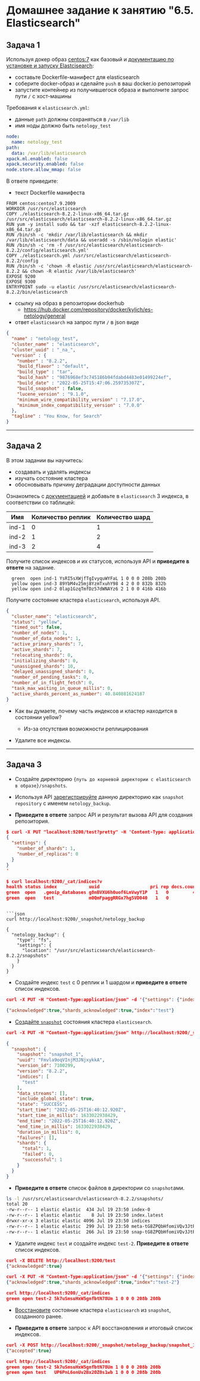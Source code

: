 # Домашнее задание к занятию "6.5. Elasticsearch"

## Задача 1



Используя докер образ [centos:7](https://hub.docker.com/_/centos) как базовый и
[документацию по установке и запуску Elastcisearch](https://www.elastic.co/guide/en/elasticsearch/reference/current/targz.html):

- составьте Dockerfile-манифест для elasticsearch
- соберите docker-образ и сделайте `push` в ваш docker.io репозиторий
- запустите контейнер из получившегося образа и выполните запрос пути `/` c хост-машины

Требования к `elasticsearch.yml`:
- данные `path` должны сохраняться в `/var/lib`
- имя ноды должно быть `netology_test`

```yml
node:
  name: netology_test
path:
  data: /var/lib/elasticsearch
xpack.ml.enabled: false
xpack.security.enabled: false
node.store.allow_mmap: false
```

В ответе приведите:
- текст Dockerfile манифеста
```docker
FROM centos:centos7.9.2009
WORKDIR /usr/src/elasticsearch
COPY ./elasticsearch-8.2.2-linux-x86_64.tar.gz /usr/src/elasticsearch/elasticsearch-8.2.2-linux-x86_64.tar.gz
RUN yum -y install sudo && tar -xzf elasticsearch-8.2.2-linux-x86_64.tar.gz
RUN /bin/sh -c 'mkdir /var/lib/elasticsearch && mkdir /var/lib/elasticsearch/data && useradd -s /sbin/nologin elastic'
RUN /bin/sh -c 'rm -f /usr/src/elasticsearch/elasticsearch-8.2.2/config/elasticsearch.yml'
COPY ./elasticsearch.yml /usr/src/elasticsearch/elasticsearch-8.2.2/config
RUN /bin/sh -c 'chown -R elastic /usr/src/elasticsearch/elasticsearch-8.2.2 && chown -R elastic /var/lib/elasticsearch'
EXPOSE 9200
EXPOSE 9300
ENTRYPOINT sudo -u elastic /usr/src/elasticsearch/elasticsearch-8.2.2/bin/elasticsearch
```

- ссылку на образ в репозитории dockerhub
    - https://hub.docker.com/repository/docker/kylich/es-netology/general
- ответ `elasticsearch` на запрос пути `/` в json виде
```json
{
  "name" : "netology_test",
  "cluster_name" : "elasticsearch",
  "cluster_uuid" : "_na_",
  "version" : {
    "number" : "8.2.2",
    "build_flavor" : "default",
    "build_type" : "tar",
    "build_hash" : "9876968ef3c745186b94fdabd4483e01499224ef",
    "build_date" : "2022-05-25T15:47:06.259735307Z",
    "build_snapshot" : false,
    "lucene_version" : "9.1.0",
    "minimum_wire_compatibility_version" : "7.17.0",
    "minimum_index_compatibility_version" : "7.0.0"
  },
  "tagline" : "You Know, for Search"
}
```
---

## Задача 2

В этом задании вы научитесь:
- создавать и удалять индексы
- изучать состояние кластера
- обосновывать причину деградации доступности данных

Ознакомтесь с [документацией](https://www.elastic.co/guide/en/elasticsearch/reference/current/indices-create-index.html)
и добавьте в `elasticsearch` 3 индекса, в соответствии со таблицей:

| Имя | Количество реплик | Количество шард |
|-----|-------------------|-----------------|
| ind-1| 0 | 1 |
| ind-2 | 1 | 2 |
| ind-3 | 2 | 4 |

Получите список индексов и их статусов, используя API и **приведите в ответе** на задание.

```
  green  open ind-1 YsRI5sXWjfTgIvyquWYFaL 1 0 0 0 208b 208b
  yellow open ind-3 89YbM4v25mj8YzmTxuhY98 4 2 0 0 832b 832b
  yellow open ind-2 0lap1GzqTmfDz57dWNAYz6 2 1 0 0 416b 416b

```

Получите состояние кластера `elasticsearch`, используя API.

```json
{
  "cluster_name": "elasticsearch",
  "status": "yellow",
  "timed_out": false,
  "number_of_nodes": 1,
  "number_of_data_nodes": 1,
  "active_primary_shards": 7,
  "active_shards": 7,
  "relocating_shards": 0,
  "initializing_shards": 0,
  "unassigned_shards": 10,
  "delayed_unassigned_shards": 0,
  "number_of_pending_tasks": 0,
  "number_of_in_flight_fetch": 0,
  "task_max_waiting_in_queue_millis": 0,
  "active_shards_percent_as_number": 40.840881624187
}
```

- Как вы думаете, почему часть индексов и кластер находится в состоянии yellow?
  - Из-за отсутствия возможности реплицирования

- Удалите все индексы.
---
## Задача 3

- Создайте директорию `{путь до корневой директории с elasticsearch в образе}/snapshots`.

- Используя API [зарегистрируйте](https://www.elastic.co/guide/en/elasticsearch/reference/current/snapshots-register-repository.html#snapshots-register-repository)
данную директорию как `snapshot repository` c именем `netology_backup`.

- **Приведите в ответе** запрос API и результат вызова API для создания репозитория.

```json
$ curl -X PUT "localhost:9200/test?pretty" -H 'Content-Type: application/json' -d'
{
  "settings": {
    "number_of_shards": 1,
    "number_of_replicas": 0
  }
}
'

$ curl localhost:9200/_cat/indices?v
health status index            uuid                   pri rep docs.count docs.deleted store.size pri.store.size
green  open   .geoip_databases g8nBVXU6h0uof6LmVwyY1P   1   0         41            0     60.1mb         60.1mb
green  open   test             m0QmFpaggRRGx7hg5VD040   1   0          0            0       226b           226b
```

```

```json
curl http://localhost:9200/_snapshot/netology_backup

{
  "netology_backup": {
    "type": "fs",
    "settings": {
      "location": "/usr/src/elasticsearch/elasticsearch-8.2.2/snapshots"
    }
  }
}
```

- Создайте индекс `test` с 0 реплик и 1 шардом и **приведите в ответе** список индексов.

```json
curl -X PUT -H "Content-Type:application/json" -d '{"settings": {"index": {"number_of_shards": 1, "number_of_replicas": 0}}}' http://localhost:9200/test

{"acknowledged":true,"shards_acknowledged":true,"index":"test"}
```

- [Создайте `snapshot`](https://www.elastic.co/guide/en/elasticsearch/reference/current/snapshots-take-snapshot.html)
состояния кластера `elasticsearch`.

```json
curl -X PUT -H "Content-Type:application/json" http://localhost:9200/_snapshot/netology_backup/snapshot_1?wait_for_completion=true

{
  "snapshot": {
    "snapshot": "snapshot_1",
    "uuid": "Fmvla9oqVInjM3JNjxykkA",
    "version_id": 7100299,
    "version": "8.2.2",
    "indices": [
      "test"
    ],
    "data_streams": [],
    "include_global_state": true,
    "state": "SUCCESS",
    "start_time": "2022-05-25T16:40:12.920Z",
    "start_time_in_millis": 1633022938429,
    "end_time": "2022-05-25T16:40:12.920Z",
    "end_time_in_millis": 1633022938429,
    "duration_in_millis": 0,
    "failures": [],
    "shards": {
      "total": 1,
      "failed": 0,
      "successful": 1
    }
  }
}

```

- **Приведите в ответе** список файлов в директории со `snapshot`ами.

```sh
ls -l /usr/src/elasticsearch/elasticsearch-8.2.2/snapshots/
total 20
-rw-r--r-- 1 elastic elastic  434 Jul 19 23:50 index-0
-rw-r--r-- 1 elastic elastic    8 Jul 19 23:50 index.latest
drwxr-xr-x 3 elastic elastic 4096 Jul 19 23:50 indices
-rw-r--r-- 1 elastic elastic  299 Jul 19 23:50 meta-tG8ZPQbHfomiVQv3JtP6p3.dat
-rw-r--r-- 1 elastic elastic  266 Jul 19 23:50 snap-tG8ZPQbHfomiVQv3JtP6p3.dat
```

- Удалите индекс `test` и создайте индекс `test-2`. **Приведите в ответе** список индексов.

```json
curl -X DELETE http://localhost:9200/test
{"acknowledged":true}

curl -X PUT -H "Content-Type:application/json" -d '{"settings": {"index": {"number_of_shards": 1, "number_of_replicas": 0}}}' http://localhost:9200/test-2
{"acknowledged":true,"shards_acknowledged":true,"index":"test-2"}

curl http://localhost:9200/_cat/indices
green open test-2 5k7uSmsuHxW5gnfbtN78Um 1 0 0 0 208b 208b
```

- [Восстановите](https://www.elastic.co/guide/en/elasticsearch/reference/current/snapshots-restore-snapshot.html) состояние
кластера `elasticsearch` из `snapshot`, созданного ранее.

- **Приведите в ответе** запрос к API восстановления и итоговый список индексов.

```json
curl -X POST http://localhost:9200/_snapshot/netology_backup/snapshot_1/_restore
{"accepted":true}

curl http://localhost:9200/_cat/indices
green open test-2 5k7uSmsuHxW5gnfbtN78Um 1 0 0 0 208b 208b
green open test   UP6PnL6onUv2Bx2OZ0s1wb 1 0 0 0 208b 208b
```
